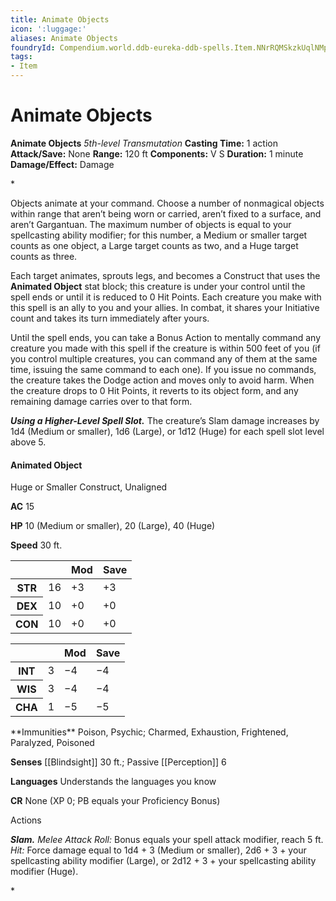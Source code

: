 ```yaml
---
title: Animate Objects
icon: ':luggage:'
aliases: Animate Objects
foundryId: Compendium.world.ddb-eureka-ddb-spells.Item.NNrRQMSkzkUqlNMp
tags:
- Item
---
```


# Animate Objects

**Animate Objects**
_5th-level Transmutation_
**Casting Time:** 1 action
**Attack/Save:** None
**Range:** 120 ft
**Components:** V S
**Duration:** 1 minute
**Damage/Effect:** Damage

*<p>Objects animate at your command. Choose a number of nonmagical objects within range that aren’t being worn or carried, aren’t fixed to a surface, and aren’t Gargantuan. The maximum number of objects is equal to your spellcasting ability modifier; for this number, a Medium or smaller target counts as one object, a Large target counts as two, and a Huge target counts as three.

Each target animates, sprouts legs, and becomes a Construct that uses the **Animated Object** stat block; this creature is under your control until the spell ends or until it is reduced to 0 Hit Points. Each creature you make with this spell is an ally to you and your allies. In combat, it shares your Initiative count and takes its turn immediately after yours.

Until the spell ends, you can take a Bonus Action to mentally command any creature you made with this spell if the creature is within 500 feet of you (if you control multiple creatures, you can command any of them at the same time, issuing the same command to each one). If you issue no commands, the creature takes the Dodge action and moves only to avoid harm. When the creature drops to 0 Hit Points, it reverts to its object form, and any remaining damage carries over to that form.

***Using a Higher-Level Spell Slot.*** The creature’s Slam damage increases by 1d4 (Medium or smaller), 1d6 (Large), or 1d12 (Huge) for each spell slot level above 5.</p>
<div class="stat-block">
<h4 id="AnimatedObject" class="compendium-hr">Animated Object</h4>
<p>Huge or Smaller Construct, Unaligned

**AC** 15

**HP** 10 (Medium or smaller), 20 (Large), 40 (Huge)

**Speed** 30 ft.</p>
<div class="stats">
<table class="physical abilities-saves">
<thead>
<tr>
<th> </th>
<th> </th>
<th>Mod</th>
<th>Save</th>
</tr>
</thead>
<tbody>
<tr>
<th>STR</th>
<td>16</td>
<td>+3</td>
<td>+3</td>
</tr>
<tr>
<th>DEX</th>
<td>10</td>
<td>+0</td>
<td>+0</td>
</tr>
<tr>
<th>CON</th>
<td>10</td>
<td>+0</td>
<td>+0</td>
</tr>
</tbody>
</table>
<table class="mental abilities-saves">
<thead>
<tr>
<th> </th>
<th> </th>
<th>Mod</th>
<th>Save</th>
</tr>
</thead>
<tbody>
<tr>
<th>INT</th>
<td>3</td>
<td>−4</td>
<td>−4</td>
</tr>
<tr>
<th>WIS</th>
<td>3</td>
<td>−4</td>
<td>−4</td>
</tr>
<tr>
<th>CHA</th>
<td>1</td>
<td>−5</td>
<td>−5</td>
</tr>
</tbody>
</table>
<p>**Immunities** Poison, Psychic; Charmed, Exhaustion, Frightened, Paralyzed, Poisoned

**Senses** [[Blindsight]] 30 ft.; Passive [[Perception]] 6

**Languages** Understands the languages you know

**CR** None (XP 0; PB equals your Proficiency Bonus)</p>
<p class="monster-header">Actions

***Slam.*** *Melee Attack Roll:* Bonus equals your spell attack modifier, reach 5 ft. *Hit:* Force damage equal to 1d4 + 3 (Medium or smaller), 2d6 + 3 + your spellcasting ability modifier (Large), or 2d12 + 3 + your spellcasting ability modifier (Huge).</p>*